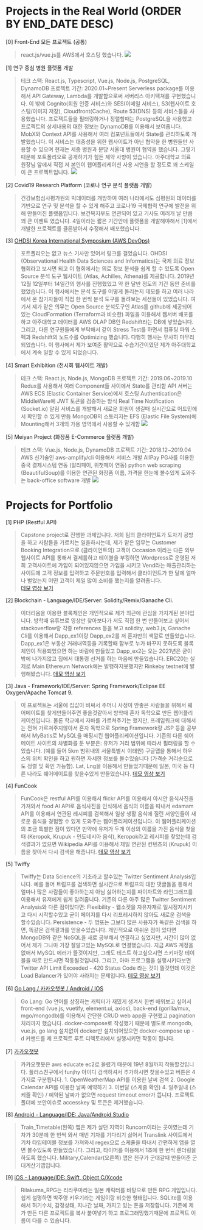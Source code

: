 # Projects in the Real World (ORDER BY END_DATE DESC)
[0] Front-End 모든 프로젝트 (공통)
> react.js/vue.js를 AWS에서 호스팅 했습니다.
![](work_experience-Front-End.png)


[1] 연구 중심 병원 플랫폼 개발
>테크 스택: React.js, Typescript, Vue.js, Node.js, PostgreSQL, DynamoDB
프로젝트 기간: 2020.01~Present
Serverless package를 이용해서 API Gateway, Lambda를 개발함으로써 서버리스 아키텍쳐를 구현했습니다.
이 밖에 Cognito(회원 인증 서비스)와 SES(이메일 서비스), S3(웹사이트 호스팅/이미지 저장), Cloudfront(Cache), Route 53(DNS) 등의 서비스들을 사용했습니다.
프로젝트들을 필터링하거나 정렬할때는 PostgreSQL을 사용했고 프로젝트의 상세내용의 대한 정보는 DynamoDB를 이용해서 보여줍니다.
MobX와 Context API를 사용해서 여러 컴포넌트들에서 State를 관리하도록 개발했습니다.
이 서비스는 대중성을 위한 웹사이트가 아닌 협약을 한 병원들만 사용할 수 있으며 현재는 세종 병원과 분당 서울대 병원이 협약을 했습니다. 그렇기 때문에 포트폴리오로 공개하기가 힘든 제약 사항이 있습니다.
아주대학교 의료 원장님 앞에서 직접 저 본인이 웹어플리케이션 사용 시연을 할 정도로 꽤 스케일이 큰 프로젝트입니다.
![](work_experience-1.png)



[2] Covid19 Research Platform (코로나 연구 분석 플랫폼 개발)
>건강보험심사평가원의 빅데이터를 개방하여 여러 나라에서도 심평원의 데이터를 기반으로 연구 및 분석을 할 수 있게 해주고 코로나19 국제협력 연구에 발전을 위해 만들어진 플랫폼입니다.
보건복지부도 연관되어 있고 기사도 여러개 날 만큼 꽤 큰 이벤트 였습니다.
4일이라는 짧은 기간안에 플랫폼을 개발해야해서 [1]에서 개발한 프로젝트를 클론받아서 수정해서 배포했습니다.
 
[3] [OHDSI Korea International Symposium (AWS DevOps)](http://medigatenews.com/news/1958251668)
>포트폴리오는 없고 뉴스 기사만 있어서 링크를 걸었습니다.
OHDSI (Observational Health Data Sciences and Informatics)는 국제 의료 정보 협회라고 보시면 되고 이 협회에서는 의료 정보 분석을 쉽게 할 수 있도록 Open Source 분석 도구 웹사이트 (Atlas, Achilles, Athena)를 제공합니다.
2019년 12월 12일부터 14일간의 행사를 진행했었고 약 한 달반 정도의 기간 동안 준비를 했었습니다. 이 행사에서는 분석 도구를 어떻게 돌리는지 데모를 하고 여러 나라에서 온 참가자들이 직접 한 번씩 분석 도구를 돌려보는 세션들이 있었습니다.
여기서 제가 맡은 의무는 Open Source 분석도구인 Atlas를 github에 제공되어 있는 CloudFormation (Terraform과 비슷한) 파일을 이용해서 웹서버 배포를 하고 아주대학교 데이터를 AWS OLAP DB인 Redshift라는 DB에 넣었습니다. 그리고, 다른 연구원들에게 부탁해서 같이 Stress Test를 하면서 컴퓨팅 파워 스펙과 Redshift의 노드수를 Optimizing 했습니다.
다행히 행사는 무사히 마무리 되었습니다. 이 행사에서 제가 보여준 활약으로 수습기간이였던 제가 아주대학교에서 계속 일할 수 있게 되었습니다.
 
[4] Smart Exhibition (전시회 웹사이트 개발)
>테크 스택: React.js, Node.js, MongoDB
프로젝트 기간: 2019.06~2019.10
Redux를 사용해서 여러 Component들 사이에서 State를 관리함
API 서버는 AWS ECS (Elastic Container Service)에서 호스팅
Authentication은 MiddleWare에 JWT 토큰을 검증하는 방식
Real Time Notification (Socket.io) 알림 서비스를 개발해서 새로운 회원이 생길때 실시간으로 어드민에서 확인할 수 있게 만듬
MongoDB의 스토리지는 EFS (Elastic File System)에 Mounting해서 3개의 가용 영역에서 사용할 수 있게함
![](work_experience-2.png)

[5] Meiyan Project (화장품 E-Commerce 플랫폼 개발)
>테크 스택: Vue.js, Node.js, DynamoDB
프로젝트 기간: 2018.12~2019.04
AWS 신기술인 aws-amplify/cli 이용해서 서비스 개발
AllPay PG사를 이용한 중국 결제시스템 연동 (알리페이, 위챗페이 연동)
python web scraping (BeautifulSoup)를 이용한 연관된 화장품 이름, 가격을 한눈에 볼수있게 도와주는 back-office software 개발
![](work_experience-3.png)

# Projects for Portfolio

[1] PHP (Restful API)
>Capstone project로 진행한 과제입니다. 저희 팀의 클라이언트가 도자기 공방을 하고 사람들을 가르치는 일을하시는데, 제가 맡은 임무는 Customer Booking Integration으로 (클라이언트의) 고객이 Occasion 이라는 다른 외부 웹사이트 API를 통해서 결제를하고 테이블을 부킹하면 Wordpress로 운영된 저희 고객사이트에 가입이 되어있지않으면 가입을 시키고 Vend라는 매출관리하는 사이트에 고객 정보를 입력하고 주문번호를 입력해서 클라이언트가 한 달에 얼마나 벌었는지 어떤 고객이 제일 많이 소비를 했는지를 알려줍니다.    
[데모 영상 보기]( https://www.youtube.com/watch?v=sN0Y4nAWcyM)


[2] Blockchain - Language/IDE/Server: Solidity/Remix/Ganache Cli. 
>이더리움을 이용한 블록체인은 개인적으로 제가 최근에 관심을 가지게된 분야입니다. 방학때 유튜브로 영상만 찾아보다가 저도 직접 한 번 만들어보고 싶어서 stackoverflow랑 각종 references 등을 보고 solidity, web3.js, Ganache Cli를 이용해서 Dapp_ex1이랑 Dapp_ex2를 저 혼자만의 색깔로 만들었습니다. Dapp_ex1은 부동산 거래내역등을 기록할때 함부로 누가 바꾸지 못하도록 블록체인이 적용되었으면 하는 바람에 만들었고 Dapp_ex2는 오는 2021년은 굳이 밖에 나가지않고 집에서 대통령 선거를 하는 마음에 만들었습니다. ERC20는 실제로 Main Ethereum Network에는 발행하지못했지만 Rinkeby testnet에 발행해봤습니다. 
[데모 영상 보기](https://www.youtube.com/watch?v=r791oYxf3dg)

[3] Java - Framework/IDE/Server: Spring Framework/Eclipse EE Oxygen/Apache Tomcat 9. 
>이 프로젝트는 서울에 집값이 비싸서 주머니 사정이 안좋은 사람들을 위해서 쉐어메이트를 찾게만들어주면 좋을것같아서 방학때 혼자 독학으로 만든 웹어플리케이션입니다. 물론 학교에서 자바를 가르쳐주기는 했지만, 프레임워크에 대해서는 전혀 가르쳐주지않아서 혼자 독학으로 Spring Framework랑 JSP 등을 공부해서 MyBatis로 MySQL을 매핑시킨 웹어플리케이션입니다. 기존의 다른 쉐어메이트 사이트의 차별화를 둔 부분은: 
유저가 거리 범위에 따라서 필터링을 할 수 있습니다. (예를 들어 5km 범위내의 서울특별시 이태원)
구글맵을 통해서 하우스의 위치 확인을 하고 원하면 자세한 정보를 볼수있습니다 (가격순 거리순으로도 정렬 및 확인 가능함). 
Lat, Lng을 이용해서 만들었기때문에 일본, 미국 등 다른 나라도 쉐어메이트를 찾을수있게 만들었습니다.
[데모 영상 보기](https://www.youtube.com/watch?v=FmyxsrNaN50)

[4] FunCook
 >FunCook은 restful API를 이용해서 flickr API를 이용해서 아시안 음식사진을 가져와서 food AI API로 음식사진을 인식해서 음식의 이름을 따내서 edamam API를 이용해서 연관된 레시피를 검색해서 일상 생활 음식에 질린 서양인들이 새로운 음식을 경험할 수 있게 도와주는 웹어플리케이션입니다. 이 웹어플리케이션의 조금 특별한 점이 있다면 만약에 유저가 두개 이상의 이름을 가진 음식을 찾을때 (Keropok, Krupuk - 인도네시아 음식), Keropok라고 레시피를 찾았는데 검색결과가 없으면 Wikipedia API를 이용해서 제일 연관된 컨텐츠의 (Krupuk) 이름을 찾아서 다시 검색을 해줍니다. 
[데모 영상 보기](https://www.youtube.com/watch?v=hC_E5ZqqCfE)

[5] Twiffy
>Twiffy는 Data Science의 기초라고 할수있는 Twitter Sentiment Analysis입니다. 예를 들어 트럼프를 검색하면 실시간으로 트럼프의 대한 댓글들을 통해서 얼마나 많은 사람들이 좋아하는지 아님 싫어하는지를 파이차트와 라인그래프를 이용해서 유저에게 쉽게 알려줍니다. 기존의 다른 아주 많은 Twitter Sentiment Analysis와 다른 점이있다면:
Flexibility - 웹소켓을 자유자재로 일시정지시키고 다시 시작할수있고 굳이 페이지를 다시 리프레시하지 않아도 새로운 검색을 할수있습니다.
Persistence - 두 명또는 그보다 많은 사용자가 똑같은 검색을 하면, 똑같은 검색결과를 얻을수있습니다. 
개인적으로 아쉬운 점이 있다면 MongoDB와 같은 NoSQL을 새로 공부해서 연결하고 싶었지만, 시간이 많이 없어서 제가 그나마 가장 잘알고있는 MySQL로 연결했습니다. 지금 AWS 계정을 없애서 MySQL 에러가 뜰것이지만, 그래도 테스트 하고싶으시면 스키마랑 테이블을 따로 만드시면 작동될것입니다. 그리고, 아마 프로그램을 실행시키다보면 Twitter API Limit Exceeded - 420 Status Code 라는 것이 뜰것인데 이것은 Load Balancer가 있어야 사라지는 문제입니다. 
[데모 영상 보기](https://www.youtube.com/watch?v=shBqxzgzguM)

[6] [Go Lang / 카카오챗봇 / Android / IOS](https://drive.google.com/drive/folders/16B64InkkKJfca28p1NeDFAuiRsssXw4C?usp=sharing) 
> Go Lang: Go 언어를 상징하는 캐릭터가 재밌게 생겨서 한번 배워보고 싶어서 front-end (vue.js, vuetify, element.ui, axios), back-end (gorilla/mux, mgo/mongodb)를 이용해서 간단한 CRUD web app을 구현했고 pagination 처리까지 했습니다. docker-compose로 작성했기 때문에 별도로 mongodb, vue.js, go lang 설치없이 docker만 설치되어있으면 docker-compose up -d 커맨드를 제 프로젝트 루트 디렉토리에서 실행시키면 작동이 됩니다. 


[7] [카카오챗봇](https://drive.google.com/drive/folders/16B64InkkKJfca28p1NeDFAuiRsssXw4C?usp=sharing)
> 카카오챗봇은 aws educate ec2로 올렸기 때문에 19년 8월까지 작동할것입니다. 플러스친구에서 funjhy 아이디 검색하셔서 추가하시면 찾을수있고 버튼은 4가지로 구분됩니다. 1. OpenWeatherMap API를 이용한 날씨 검색  2. Google Calendar API를 이용한 날짜 예약하기 3. 이번달 (스케줄 확인) 4. 일주일내 (스케줄 확인) / 예약된 날짜가 없으면 request timeout error가 뜹니다. 프로젝트 폴더에 보안이슈로 accesskey 및 토큰은 제거했습니다. 


[8] [Android - Language/IDE: Java/Android Studio](https://drive.google.com/drive/folders/16B64InkkKJfca28p1NeDFAuiRsssXw4C?usp=sharing)
>Train_Timetable(왼쪽) 앱은 제가 살던 지역이 Runcorn이라는 곳이였는데 기차가 30분에 한 번씩 와서 매번 기차를 기다리기 싫어서 Translink 사이트에서 기차 타임테이블 정보를 가져와서 regex으로 스케쥴을 따내서 간편하게 앱을 열면 볼수있도록 만들었습니다. 그리고, 타이머를 이용해서 1초에 한 번씩 렌더링을 하도록 했습니다.
Military_Calendar(오른쪽) 앱은 친구가 군대갈때 만들어준 군대계산기앱입니다. 



[9] [iOS - Language/IDE: Swift, Object C/Xcode](https://drive.google.com/drive/folders/16B64InkkKJfca28p1NeDFAuiRsssXw4C?usp=sharing)
>Rilakuma_RPG는 리라쿠마라는 일본 캐릭터를 바탕으로 만든 RPG 게임입니다. 쉽게 설명하면 박주영 키우기라는 게임이랑 비슷한 형태입니다. SQLite를 이용해서 허기수치, 감정상태, 지나간 날짜, 가지고 있는 돈을 저장합니다. 기존에 제가 만든 다른 프로젝트를 복사 붙여넣기 하고 프로그래밍했기때문에 프로젝트 이름이 다를 수 있습니다. 


